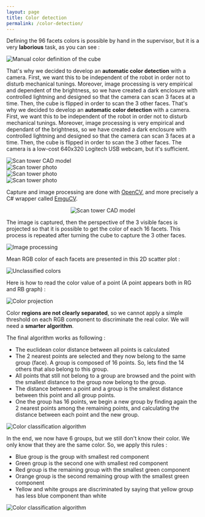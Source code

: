 ```yaml
---
layout: page
title: Color detection
permalink: /color-detection/
---
```


Defining the 96 facets colors is possible by hand in the supervisor, but it is a very <b>laborious</b> task, as you can see :


<div class="col-12"><span class="image fit"><img src="/assets/cube-manual-definition.gif" alt="Manual color definition of the cube"></span></div>

That's why we decided to develop an <b>automatic color detection</b> with a camera. First, we want this to be independent of the robot in order not to disturb mechanical tunings. Moreover, image processing is very empirical and dependent of the brightness, so we have created a dark enclosure with controlled lightning and designed so that the camera can scan 3 faces at a time. Then, the cube is flipped in order to scan the 3 other faces.
That's why we decided to develop an <b>automatic color detection</b> with a camera. First, we want this to be independent of the robot in order not to disturb mechanical tunings. Moreover, image processing is very empirical and dependant of the brightness, so we have created a dark enclosure with controlled lightning and designed so that the camera can scan 3 faces at a time. Then, the cube is flipped in order to scan the 3 other faces.
The camera is a low-cost 640x320 Logitech USB webcam, but it's sufficient.

<div class="box alt">
    <div class="row uniform 50%">
        <div class="6u"><span class="image fit"><img src="/assets/scan-tower-CAD-model-annotated.png" alt="Scan tower CAD model" /></span></div>
        <div class="3u"><span class="image fit"><img src="/assets/scan-tower-with-cube-photo.png" alt="Scan tower photo" /></span></div>
        <div class="3u"><span class="image fit"><img src="/assets/scan-tower-photo.png" alt="Scan tower photo" /></span></div>
        <div class="3u"><span class="image fit"><img src="/assets/scan-tower-inside-photo.jpg" alt="Scan tower photo" /></span></div>        
    </div>
</div>


Capture and image processing are done with [OpenCV](https://opencv.org/), and more precisely a C# wrapper called [EmguCV](http://www.emgu.com).

<center><div class="6u"><span class="image fit"><img src="/assets/opencv-emgucv.png" alt="Scan tower CAD model" /></span></div></center>


The image is captured, then the perspective of the 3 visible faces is projected so that it is possible to get the color of each 16 facets. This process is repeated after turning the cube to capture the 3 other faces.

<div class="col-12"><span class="image fit"><img src="/assets/image-processing.png" alt="Image processing"></span></div>

Mean RGB color of each facets are presented in this 2D scatter plot :

<div class="col-12"><span class="image fit"><img src="/assets/unclassified-colors.png" alt="Unclassified colors"></span></div>


Here is how to read the color value of a point (A point appears both in RG and RB graph) :
<div class="col-12"><span class="image fit"><img src="/assets/color-projection.png" alt="Color projection"></span></div>

Color <b>regions are not clearly separated</b>, so we cannot apply a simple threshold on each RGB component to discriminate the real color. We will need a <b>smarter algorithm</b>.

The final algorithm works as following :
* The euclidean color distance between all points is calculated
* The 2 nearest points are selected and they now belong to the same group (face). A group is composed of 16 points. So, lets find the 14 others that also belong to this group.
* All points that still not belong to a group are browsed and the point with the smallest distance to the group now belong to the group.
* The distance between a point and a group is the smallest distance between this point and all group points.
* One the group has 16 points, we begin a new group by finding again the 2 nearest points among the remaining points, and calculating the distance between each point and the new group.


<div class="col-12"><span class="image fit"><img src="/assets/color-classification-algorithm.gif" alt="Color classification algorithm"></span></div>

In the end, we now have 6 groups, but we still don't know their color. We only know that they are the same color. So, we apply this rules :
* Blue group is the group with smallest red component
* Green group is the second one with smallest red component
* Red group is the remaining group with the smallest green component
* Orange group is the second remaining group with the smallest green component
* Yellow and white groups are discriminated by saying that yellow group has less blue component than white

<div class="col-12"><span class="image fit"><img src="/assets/classified-colors.png" alt="Color classification algorithm"></span></div>



